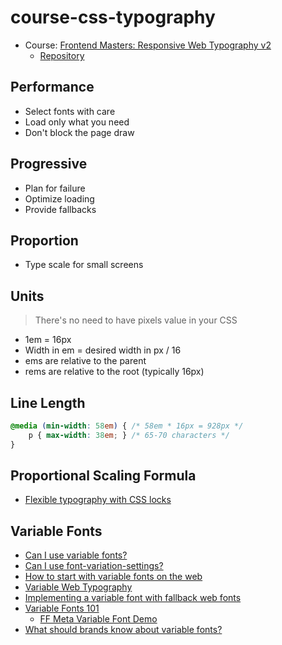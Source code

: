 # course-css-typography
* Course: [Frontend Masters: Responsive Web Typography v2](https://frontendmasters.com/courses/responsive-typography-v2)
	* [Repository](https://github.com/jpamental/rwt-vf-workshop-full)

## Performance
* Select fonts with care
* Load only what you need
* Don't block the page draw

## Progressive
* Plan for failure
* Optimize loading
* Provide fallbacks

## Proportion
* Type scale for small screens

## Units
> There's no need to have pixels value in your CSS
* 1em = 16px
* Width in em = desired width in px / 16
* ems are relative to the parent
* rems are relative to the root (typically 16px)

## Line Length
``` css
@media (min-width: 58em) { /* 58em * 16px = 928px */
	p { max-width: 38em; } /* 65-70 characters */
}
```

## Proportional Scaling Formula
* [Flexible typography with CSS locks](https://blog.typekit.com/2016/08/17/flexible-typography-with-css-locks)

## Variable Fonts
* [Can I use variable fonts?](https://caniuse.com/#search=variable%20fonts)
* [Can I use font-variation-settings?](https://caniuse.com/#search=font-variation-settings)
* [How to start with variable fonts on the web](https://www.zeichenschatz.net/typografie/how-to-start-with-variable-fonts-on-the-web.html)
* [Variable Web Typography](https://zeichenschatz.net/demos/vf/variable-web-typo)
* [Implementing a variable font with fallback web fonts](https://www.zeichenschatz.net/typografie/implementing-a-variable-font-with-fallback-web-fonts.html)
* [Variable Fonts 101](https://www.monotype.com/resources/expertise/variable-fonts-101)
	* [FF Meta Variable Font Demo](https://codepen.io/jpamental/pen/MGEPEL)
* [What should brands know about variable fonts?](https://www.monotype.com/resources/expertise/variable-fonts-for-brands)




